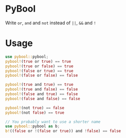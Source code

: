# PyBool

Write `or`, `and` and `not` instead of `||`, `&&` and `!`

# Usage
```rust
use pybool::pybool;
pybool!(true or true) == true
pybool!(true or false) == true
pybool!(false or true) == true
pybool!(false or false) == false

pybool!(true and true) == true
pybool!(true and false) == false
pybool!(false and true) == false
pybool!(false and false) == false

pybool!(not true) == false
pybool!(not false) == true

// You probably want to use a shorter name
use pybool::pybool as b;
b!((false or !(false or true)) and !false) == false
```